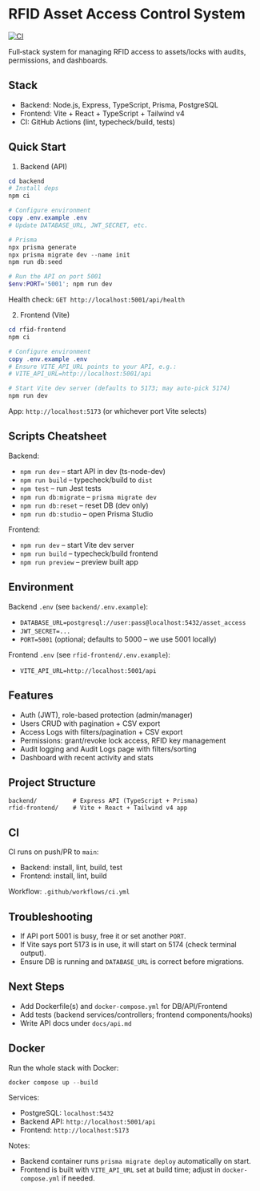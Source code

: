 # RFID Asset Access Control System

[![CI](https://github.com/MadihDev/asset-access-control/actions/workflows/ci.yml/badge.svg)](https://github.com/MadihDev/asset-access-control/actions/workflows/ci.yml)

Full‑stack system for managing RFID access to assets/locks with audits, permissions, and dashboards.

## Stack
- Backend: Node.js, Express, TypeScript, Prisma, PostgreSQL
- Frontend: Vite + React + TypeScript + Tailwind v4
- CI: GitHub Actions (lint, typecheck/build, tests)

## Quick Start

1) Backend (API)

```powershell
cd backend
# Install deps
npm ci

# Configure environment
copy .env.example .env
# Update DATABASE_URL, JWT_SECRET, etc.

# Prisma
npx prisma generate
npx prisma migrate dev --name init
npm run db:seed

# Run the API on port 5001
$env:PORT='5001'; npm run dev
```

Health check: `GET http://localhost:5001/api/health`

2) Frontend (Vite)

```powershell
cd rfid-frontend
npm ci

# Configure environment
copy .env.example .env
# Ensure VITE_API_URL points to your API, e.g.:
# VITE_API_URL=http://localhost:5001/api

# Start Vite dev server (defaults to 5173; may auto-pick 5174)
npm run dev
```

App: `http://localhost:5173` (or whichever port Vite selects)

## Scripts Cheatsheet

Backend:
- `npm run dev` – start API in dev (ts-node-dev)
- `npm run build` – typecheck/build to `dist`
- `npm test` – run Jest tests
- `npm run db:migrate` – `prisma migrate dev`
- `npm run db:reset` – reset DB (dev only)
- `npm run db:studio` – open Prisma Studio

Frontend:
- `npm run dev` – start Vite dev server
- `npm run build` – typecheck/build frontend
- `npm run preview` – preview built app

## Environment

Backend `.env` (see `backend/.env.example`):
- `DATABASE_URL=postgresql://user:pass@localhost:5432/asset_access`
- `JWT_SECRET=...`
- `PORT=5001` (optional; defaults to 5000 – we use 5001 locally)

Frontend `.env` (see `rfid-frontend/.env.example`):
- `VITE_API_URL=http://localhost:5001/api`

## Features
- Auth (JWT), role-based protection (admin/manager)
- Users CRUD with pagination + CSV export
- Access Logs with filters/pagination + CSV export
- Permissions: grant/revoke lock access, RFID key management
- Audit logging and Audit Logs page with filters/sorting
- Dashboard with recent activity and stats

## Project Structure

```
backend/          # Express API (TypeScript + Prisma)
rfid-frontend/    # Vite + React + Tailwind v4 app
```

## CI
CI runs on push/PR to `main`:
- Backend: install, lint, build, test
- Frontend: install, lint, build

Workflow: `.github/workflows/ci.yml`

## Troubleshooting
- If API port 5001 is busy, free it or set another `PORT`.
- If Vite says port 5173 is in use, it will start on 5174 (check terminal output).
- Ensure DB is running and `DATABASE_URL` is correct before migrations.

## Next Steps
- Add Dockerfile(s) and `docker-compose.yml` for DB/API/Frontend
- Add tests (backend services/controllers; frontend components/hooks)
- Write API docs under `docs/api.md`

## Docker

Run the whole stack with Docker:

```powershell
docker compose up --build
```

Services:
- PostgreSQL: `localhost:5432`
- Backend API: `http://localhost:5001/api`
- Frontend: `http://localhost:5173`

Notes:
- Backend container runs `prisma migrate deploy` automatically on start.
- Frontend is built with `VITE_API_URL` set at build time; adjust in `docker-compose.yml` if needed.
